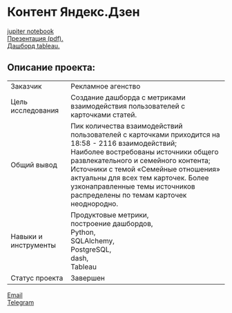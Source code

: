 # Контент Яндекс.Дзен

[jupiter notebook](https://github.com/data-analyst-mr/yandex-projects/blob/main/zen/present_zen.ipynb)<br/>
[Презентация (pdf).](https://github.com/data-analyst-mr/yandex-projects/blob/main/zen/present_zen.pdf)<br/>
[Дашборд tableau.](https://public.tableau.com/app/profile/mikhail7479/viz/Dashboard_Zen_16456282648980/Dashboard1?publish=yes)<br/>

## Описание проекта:
|   |  |
|---------------|-------------------|
|Заказчик | Рекламное агенство|
|Цель исследования| Создание дашборда с метриками взаимодействия пользователей с карточками статей.|
|Общий вывод|Пик количества взаимодействий пользователей с карточками приходится на 18:58 - 2116 взаимодействий;<br/>Наиболее востребованы источники общего развлекательного и семейного контента;<br/>Источники с темой «Семейные отношения» актуальны для всех тем карточек. Более узконаправленные темы источников распределены по темам карточек неоднородно.|
|Навыки и инструменты|Продуктовые метрики,<br/>построение дашбордов,<br/>Python,<br/>SQLAlchemy,<br/>PostgreSQL,<br/>dash,<br/>Tableau|
|Статус проекта| Завершен|


[Email](mailto:mikhail-shestakov-2022@bk.ru)<br/>
[Telegram](https://t.me/mshestakov1)

